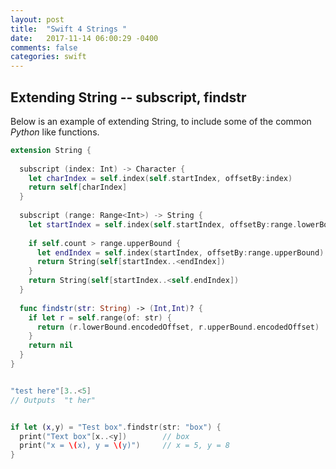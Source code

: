 ```yaml
---
layout: post
title:  "Swift 4 Strings "
date:   2017-11-14 06:00:29 -0400 
comments: false
categories: swift
---
```


## Extending String -- subscript, findstr

Below is an example of extending String, to include
some of the common *Python* like functions.

```swift
extension String {
  
  subscript (index: Int) -> Character {
    let charIndex = self.index(self.startIndex, offsetBy:index)
    return self[charIndex]
  }
  
  subscript (range: Range<Int>) -> String {
    let startIndex = self.index(self.startIndex, offsetBy:range.lowerBound)
    
    if self.count > range.upperBound {
      let endIndex = self.index(startIndex, offsetBy:range.upperBound)
      return String(self[startIndex..<endIndex])
    }
    return String(self[startIndex..<self.endIndex])
  }
  
  func findstr(str: String) -> (Int,Int)? {
    if let r = self.range(of: str) {
      return (r.lowerBound.encodedOffset, r.upperBound.encodedOffset)
    }
    return nil
  }
}


"test here"[3..<5]
// Outputs  "t her"


if let (x,y) = "Test box".findstr(str: "box") {
  print("Text box"[x..<y])        // box
  print("x = \(x), y = \(y)")     // x = 5, y = 8
}

```


<div id="fb-root"></div>
<script>(function(d, s, id) {
  var js, fjs = d.getElementsByTagName(s)[0];
  if (d.getElementById(id)) return;
  js = d.createElement(s); js.id = id;
  js.src = "//connect.facebook.net/en_US/sdk.js#xfbml=1&version=v2.8&appId=671657696349259";
  fjs.parentNode.insertBefore(js, fjs);
}(document, 'script', 'facebook-jssdk'));</script>


<!--  Enter text below, if you want -->


<div class="fb-comments"  data-numposts="5"></div>






